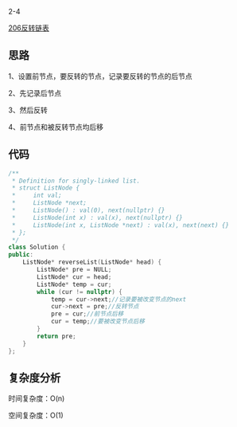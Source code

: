2-4

[206反转链表](https://leetcode.cn/problems/reverse-linked-list/)

## 思路
1、设置前节点，要反转的节点，记录要反转的节点的后节点

2、先记录后节点

3、然后反转

4、前节点和被反转节点均后移

## 代码
```cpp
/**
 * Definition for singly-linked list.
 * struct ListNode {
 *     int val;
 *     ListNode *next;
 *     ListNode() : val(0), next(nullptr) {}
 *     ListNode(int x) : val(x), next(nullptr) {}
 *     ListNode(int x, ListNode *next) : val(x), next(next) {}
 * };
 */
class Solution {
public:
    ListNode* reverseList(ListNode* head) {
        ListNode* pre = NULL;
        ListNode* cur = head;
        ListNode* temp = cur;
        while (cur != nullptr) {
            temp = cur->next;//记录要被改变节点的next
            cur->next = pre;//反转节点
            pre = cur;//前节点后移
            cur = temp;//要被改变节点后移
        }
        return pre;
    }
};
```
## 复杂度分析
时间复杂度：O(n)

空间复杂度：O(1)
